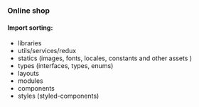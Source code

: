 ### Online shop

#### Import sorting:

- libraries
- utils/services/redux
- statics (images, fonts, locales, constants and other assets )
- types (interfaces, types, enums)
- layouts
- modules
- components
- styles (styled-components)

